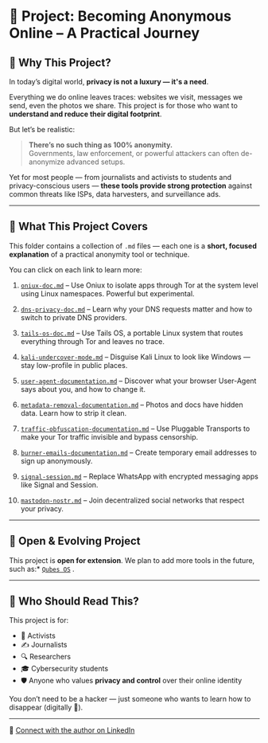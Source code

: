 # 👤 Project: Becoming Anonymous Online – A Practical Journey

## 🧭 Why This Project?

In today’s digital world, **privacy is not a luxury — it's a need**.

Everything we do online leaves traces: websites we visit, messages we send, even the photos we share. This project is for those who want to **understand and reduce their digital footprint**.

But let’s be realistic:  
> **There’s no such thing as 100% anonymity.**  
Governments, law enforcement, or powerful attackers can often de-anonymize advanced setups.

Yet for most people — from journalists and activists to students and privacy-conscious users — **these tools provide strong protection** against common threats like ISPs, data harvesters, and surveillance ads.

---

## 🧠 What This Project Covers

This folder contains a collection of `.md` files — each one is a **short, focused explanation** of a practical anonymity tool or technique.

You can click on each link to learn more:

1. [`oniux-doc.md`](oniux-doc.md) – Use Oniux to isolate apps through Tor at the system level using Linux namespaces. Powerful but experimental.

2. [`dns-privacy-doc.md`](dns-privacy-doc.md) – Learn why your DNS requests matter and how to switch to private DNS providers.

3. [`tails-os-doc.md`](tails-os-doc.md) – Use Tails OS, a portable Linux system that routes everything through Tor and leaves no trace.

4. [`kali-undercover-mode.md`](kali-undercover-mode.md) – Disguise Kali Linux to look like Windows — stay low-profile in public places.

5. [`user-agent-documentation.md`](user-agent-documentation.md) – Discover what your browser User-Agent says about you, and how to change it.

6. [`metadata-removal-documentation.md`](metadata-removal-documentation.md) – Photos and docs have hidden data. Learn how to strip it clean.

7. [`traffic-obfuscation-documentation.md`](traffic-obfuscation-documentation.md) – Use Pluggable Transports to make your Tor traffic invisible and bypass censorship.

8. [`burner-emails-documentation.md`](burner-emails-documentation.md) – Create temporary email addresses to sign up anonymously.

9. [`signal-session.md`](signal-session.md) – Replace WhatsApp with encrypted messaging apps like Signal and Session.

10. [`mastodon-nostr.md`](mastodon-nostr.md) – Join decentralized social networks that respect your privacy.

---

## 🧩 Open & Evolving Project

This project is **open for extension**. We plan to add more tools in the future, such as:* [`Qubes OS`](https://www.qubes-os.org/) .


---

## 👥 Who Should Read This?

This project is for:

- 📢 Activists  
- ✍️ Journalists  
- 🔍 Researchers  
- 🎓 Cybersecurity students  
- 🛡️ Anyone who values **privacy and control** over their online identity

You don’t need to be a hacker — just someone who wants to learn how to disappear (digitally 👻).

---

🔗 [Connect with the author on LinkedIn](https://www.linkedin.com/in/ahmed-argoubi-773808299/)

